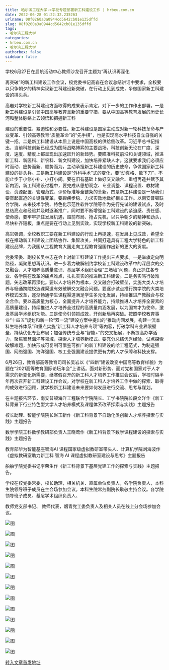 ```yaml
---
title: 哈尔滨工程大学->学校专题部署新工科建设工作 | hrbeu.com.cn
date: 2022-06-28 01:22:32.235263
urlname: 08f0260a3a0944cd5642cb01e135dffd
slug: 08f0260a3a0944cd5642cb01e135dffd
tags: 
- 哈尔滨工程大学
categories:
- hrbeu.com.cn
- 哈尔滨工程大学
authorbox: false
sidebar: false
---
```

学校6月27日在启航活动中心教师沙龙召开主题为“再认识再深化

再突破”的新工科建设工作会议，校党委书记高岩在会议总结讲话中要求，全校要以只争朝夕的精神实现新工科建设新突破，在行动上见到成效，争做国家新工科建设的排头兵。

高岩对学校新工科建设方面取得的成果表示肯定，对下一步的工作作出部署。一是新工科建设是引领中国高等教育革新的重要举措，要从中国高等教育发展的历史长河和整体脉络上去领悟和把握新工科
<!--more-->
建设的重要性、紧迫性和必要性。新工科建设是国家主动应对新一轮科技革命与产业变革、引领高等教育“质量革命”的“先手棋”，也是实现高水平科技自立自强的关键一招。二是新工科建设从本质上说是中国高校的供给侧改革。习近平总书记指出，当前科技创新已经成为国际战略博弈的主要战场，科技创新无论在广度、深度、速度、精度上都呈现出加速跃升的新趋势。要瞄准科技前沿和关键领域，推进新工科、新医科、新农科、新文科建设，加快培养紧缺人才。这就要求我们必须应时而动、应势而新、顺势而为，主动承担新工科建设的历史使命，争做国家新工科建设的排头兵。三是新工科建设是“外科手术”式的变化，要“动真格、敢下刀”，不能止步于小修小补、小打小闹。要在旧有基础上做好交叉融合、重组再造并赋予其新内涵，新工科建设过程中，要完成从思想观念、专业调整、课程设置、教材建设、资源配置、管理范式、评价标准等全链条的革新。四是新工科建设是一场我们要奋起直追的关键性变革，要蹄疾步稳、力求实效地做好相关工作。以南安普顿联合学院、未来技术学院、特色化示范性软件学院等作为先行先试的建设试点，及时总结亮点和经验并及时逐渐推广，同时要不断增强新工科建设的紧迫感、责任感、使命感，要牢牢抓住发展机遇，超前布局、抢占先机，以只争朝夕的精神和劲头，尽快补齐短板，重点是要在行动上见到实效，实现学校新工科建设的新突破。

高岩强调，全校教职工要在新工科建设的行动上再提速，在发展上见成效，希望全校在推动新工科建设上团结协作、集智攻关，共同打造具有工程大学特色的新工科建设品牌，为我国从工程教育大国走向工程教育强国作出新的更大的贡献。

党委常委、副校长吴林志在会上对新工科建设工作提出三点要求。一是举旗定向明路径，凝聚思想再认识。进一步着力破解制约学校新工科建设改革中的深层次的交叉融合、人才培养高质量意识、基层学术组织治理“三堵墙”问题，真正抓住各专业、各学院在改革的痛点难点，扎扎实实的推进新工科建设。二是务实笃行破难题，矢志改革再深化。要以人才培养为根本，交叉融合打破壁垒，实施大类人才培养与畅通跨院校选课渠道有效破解交叉融合问题。要逐步试点推行跨学院的大类培养模式改革，逐渐畅通学生课程渠道满足学生多元化发展，持续推进产教融合与校企合作。要以高质量为核心，全面提升人才培养能力，持续推进人才培养全要素的高质量建设，持续推进人才培养全过程的高质量内涵发展，以为国育才为使命，激发基层学术组织功能。三是使命引领抓成效，开创新局再突破。按照学校教育事业“十四五”规划和新一轮“双一流”建设方案中提出的“推动内涵发展，构建一流本科生培养体系”和重点实施“新工科人才培养专项”等内容，打破学科专业界限壁垒，持续优化专业布局；加强传统专业与“智能+”的交叉拓展，不断提高办学活力，聚焦智慧海洋等领域，探索人才培养新模式。要充分总结优秀经验，试点探索破解难题，加快形成可复制可借鉴可推广的新工科建设的哈工程范式，为制造强国、网络强国、海洋强国、核工业强国建设提供更有力的人才保障和科技支撑。

6月26日，教育部高等教育司司长吴岩以《“四新”建设改变中国高等教育样貌》为题在“2021高等教育国际论坛年会”上讲话。面对新形势、面对党和国家对于人才需求的新变化新需要，继寒假召开的新工科人才培养工作推进会议后，学校时隔半年再次召开新工科建设工作会议，对学校在新工科人才培养工作中做的探索、取得的成效进行回顾，就学校新工科建设未来要如何发展进行交流、思考与谋划。

在主题报告环节，南安普顿海洋工程联合学院院长、工学书院院长段文洋作《新工科背景下行业特色型大学人才培养模式及课程体系改革探索与实践》主题报告

校长助理、智能学院院长赵玉新作《新工科背景下自动化类创新人才培养探索与实践》主题报告

数学学院工科数学教研部负责人王晓莺作《新工科背景下数学课程建设的探索与实践》主题报告

教育部华为智能基座智海AI 课程国家级虚拟教研室带头人、计算机学院刘海波作《虚拟教研室助力新工科 智海 AI 课程虚拟教研室建设与思考》主题报告

船舶学院党委书记李荣生作《新工科背景下基层党建工作的探索与实践》主题报告。

学校在校党委常委，校长助理，相关机关、直属单位负责人，各学院负责人，本科生院领导班子成员在主会场参加会议。本科生院常务副院长耿敬主持会议。各学院领导班子成员、基层学术组织负责人、

教师党支部书记、 教师代表，烟青党工委负责人及相关人员在线上分会场参加会议。

![图](http://gongxue.cn/__local/F/46/A9/A8AB9B83B55770437C482AD5275_0E6A2C85_239B3.jpg)

![图](http://gongxue.cn/__local/0/C8/3D/2A65AC15FB6BADAA8C737FBBA25_9F8CA25D_17353.jpg)

![图](http://gongxue.cn/__local/4/78/E3/4A3C574880600EA979774DDAC1A_B2217E26_1C3B2.jpg)

![图](http://gongxue.cn/__local/D/F6/0D/41AAAEF97EF0FE5E9BE4AE35CCD_82D92405_151D2.jpg)

![图](http://gongxue.cn/__local/A/21/AF/EB0132BF59D07DEE6952568D2FA_40131327_1A40A.jpg)

![图](http://gongxue.cn/__local/5/F1/08/88B2C3AA5A828C634D558AA59FD_E3C0865F_1B32A.jpg)

![图](http://gongxue.cn/__local/1/87/BA/26A90604B15D72357902A568A4D_A09A1DD3_28D4E.jpg)

![图](http://gongxue.cn/__local/A/35/24/B3E5282AB26D9AF9FFE209B8FD6_B2BB8F3F_17B7C.jpg)

![图](http://gongxue.cn/__local/7/F4/74/30A57F832E60B1E2E75775DB044_158344E6_23D7A.jpg)

![图](http://gongxue.cn/__local/6/FD/00/BBE4BEA3319D0B48031F85FBB62_C343809C_121E4.jpg)

![图](http://gongxue.cn/__local/E/2C/93/34819E96EBC63E649DE2770A378_88D3DCE0_18E96.jpg)

![图](http://gongxue.cn/__local/2/11/F6/FC53D04C0A720D1B80E6C92BDEA_50A5E0ED_19CB5.jpg)

![图](http://gongxue.cn/__local/C/19/4B/030D76C9929E27878D677D2F5BB_82BCBE46_2D506.jpg)

[转入文章首发地址](http://gongxue.cn/info/1141/72246.htm)